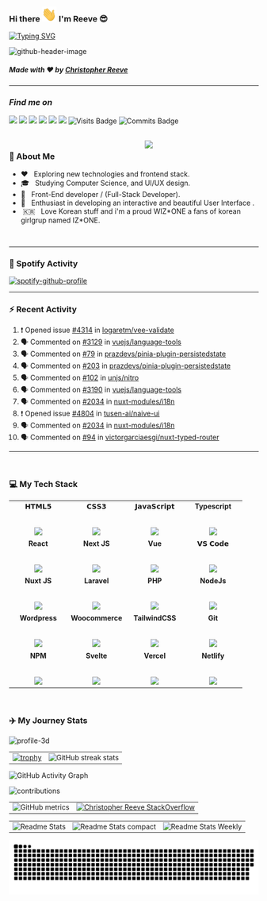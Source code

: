 
### Hi there <img src="https://raw.githubusercontent.com/parth-27/parth-27/master/Hi.gif" width="30px" height="30px"> I'm Reeve 😎

[![Typing SVG](https://readme-typing-svg.herokuapp.com?lines=Welcome+to+my+Github+profile)](https://git.io/typing-svg)

![github-header-image](https://user-images.githubusercontent.com/45350572/168953030-e1ec12aa-c864-4d32-9000-66168efaecc8.png)

##### Made with ❤️ by [Christopher Reeve](https://github.com/zynth17)
<hr/>

### *Find me on*


[<img src="https://img.shields.io/badge/gmail-red.svg?&style=for-the-badge&logo=gmail&logoColor=white" />](mailto:reeveworkmail@gmail.com) [<img src="https://img.shields.io/badge/twitter-%231DA1F2.svg?&style=for-the-badge&logo=twitter&logoColor=white" />](https://twitter.com/hi_reeve) [<img src="https://img.shields.io/badge/linkedin-%230077B5.svg?&style=for-the-badge&logo=linkedin&logoColor=white" />](https://www.linkedin.com/in/hi-reeve/) [<img src = "https://img.shields.io/badge/instagram-%23E4405F.svg?&style=for-the-badge&logo=instagram&logoColor=white">](https://www.instagram.com/hi_reeve) [<img src = "https://img.shields.io/badge/facebook-%231877F2.svg?&style=for-the-badge&logo=facebook&logoColor=white">](https://www.facebook.com/christoper.reeve.5) [<img src ="https://img.shields.io/badge/Website-Creeve.me-blue.svg?&style=for-the-badge">](https://creeve.me/)  ![Visits Badge](https://badges.pufler.dev/visits/zynth17/zynth17?style=for-the-badge) ![Commits Badge](https://badges.pufler.dev/commits/monthly/zynth17?style=for-the-badge)

<br/>
<img align='right' src="https://media.giphy.com/media/M9gbBd9nbDrOTu1Mqx/giphy.gif" width="230">

<h3> 🍜 About Me </h3>

- ❤️ &nbsp; Exploring new technologies and frontend stack.
- 🎓 &nbsp; Studying Computer Science, and UI/UX design.
- 💼 &nbsp; Front-End developer / (Full-Stack Developer).
- 🌱 &nbsp; Enthusiast in developing an interactive and beautiful User Interface .
-  &nbsp;🇰🇷  &nbsp; Love Korean stuff and i'm a proud WIZ&#42;ONE a fans of korean girlgrup named IZ&#42;ONE.


<br/>
<hr/>
<h3> 🎵 Spotify Activity</h3>

[![spotify-github-profile](https://spotify-github-profile.vercel.app/api/view?uid=zynth17&cover_image=true&theme=novatorem&bar_color=53b14f&bar_color_cover=true)](https://spotify-github-profile.vercel.app/api/view?uid=zynth17&redirect=true)
<hr/>

<h3> ⚡ Recent Activity</h3>

<!--START_SECTION:activity-->
1. ❗ Opened issue [#4314](https://github.com/logaretm/vee-validate/issues/4314) in [logaretm/vee-validate](https://github.com/logaretm/vee-validate)
2. 🗣 Commented on [#3129](https://github.com/vuejs/language-tools/issues/3129) in [vuejs/language-tools](https://github.com/vuejs/language-tools)
3. 🗣 Commented on [#79](https://github.com/prazdevs/pinia-plugin-persistedstate/issues/79) in [prazdevs/pinia-plugin-persistedstate](https://github.com/prazdevs/pinia-plugin-persistedstate)
4. 🗣 Commented on [#203](https://github.com/prazdevs/pinia-plugin-persistedstate/issues/203) in [prazdevs/pinia-plugin-persistedstate](https://github.com/prazdevs/pinia-plugin-persistedstate)
5. 🗣 Commented on [#102](https://github.com/unjs/nitro/issues/102) in [unjs/nitro](https://github.com/unjs/nitro)
6. 🗣 Commented on [#3190](https://github.com/vuejs/language-tools/issues/3190) in [vuejs/language-tools](https://github.com/vuejs/language-tools)
7. 🗣 Commented on [#2034](https://github.com/nuxt-modules/i18n/issues/2034) in [nuxt-modules/i18n](https://github.com/nuxt-modules/i18n)
8. ❗ Opened issue [#4804](https://github.com/tusen-ai/naive-ui/issues/4804) in [tusen-ai/naive-ui](https://github.com/tusen-ai/naive-ui)
9. 🗣 Commented on [#2034](https://github.com/nuxt-modules/i18n/issues/2034) in [nuxt-modules/i18n](https://github.com/nuxt-modules/i18n)
10. 🗣 Commented on [#94](https://github.com/victorgarciaesgi/nuxt-typed-router/issues/94) in [victorgarciaesgi/nuxt-typed-router](https://github.com/victorgarciaesgi/nuxt-typed-router)
<!--END_SECTION:activity-->

<hr/>
<br/>
<h3>💻 My Tech Stack</h3>

<table>
  <tbody>
    <tr valign="top">
      <td width="25%" align="center">
        <span>𝗛𝗧𝗠𝗟𝟱</span><br><br><br>
        <img height="64px" src="https://cdn.svgporn.com/logos/html-5.svg">
      </td>
      <td width="25%" align="center">
        <span>𝗖𝗦𝗦𝟯</span><br><br><br>
        <img height="64px" src="https://cdn.svgporn.com/logos/css-3.svg">
      </td>
      <td width="25%" align="center">
        <span>𝗝𝗮𝘃𝗮𝗦𝗰𝗿𝗶𝗽𝘁</span><br><br><br>
        <img height="64px" src="https://cdn.svgporn.com/logos/javascript.svg">
      </td>
      <td width="25%" align="center">
        <span><strong>Typescript</strong></span><br><br><br>
        <img height="64px" src="https://cdn.svgporn.com/logos/typescript-icon.svg">
      </td>
    </tr>
    <tr valign="top">
      <td width="25%" align="center">
        <span><strong>React</strong>
        </span><br><br><br>
        <img height="64px" src="https://cdn4.iconfinder.com/data/icons/logos-3/600/React.js_logo-512.png">
      </td>
      <td width="25%" align="center">
        <span><strong>Next JS</strong>
        </span><br><br><br>
        <img height="64px" src="https://cdn.svgporn.com/logos/nextjs.svg">
      </td>
      <td width="25%" align="center">
        <span><strong>Vue</strong></span><br><br><br>
        <img height="64px" src="https://cdn.svgporn.com/logos/vue.svg">
      </td>
      <td width="25%" align="center">
        <span>𝗩𝗦 𝗖𝗼𝗱𝗲</span><br><br><br>
        <img height="64px" src="https://cdn.svgporn.com/logos/visual-studio-code.svg">
      </td>
    </tr>
    <tr valign="top">
      <td width="25%" align="center">
        <span><strong>Nuxt JS</strong>
        </span><br><br><br>
        <img height="64px" src="https://cdn.svgporn.com/logos/nuxt.svg">
      </td>
      <td width="25%" align="center">
        <span><strong>Laravel</strong>
        </span><br><br><br>
        <img height="64px" src="https://cdn.svgporn.com/logos/laravel.svg">
      </td>
      <td width="25%" align="center">
        <span><strong>PHP</strong></span><br><br><br>
        <img height="64px" src="https://cdn.svgporn.com/logos/php.svg">
      </td>
      <td width="25%" align="center">
        <span><strong>NodeJs</strong></span><br><br><br>
        <img height="64px" src="https://cdn.svgporn.com/logos/nodejs.svg">
      </td>
    </tr>
     <tr valign="top">
      <td width="25%" align="center">
        <span><strong>Wordpress</strong>
        </span><br><br><br>
        <img height="64px" src="https://cdn.svgporn.com/logos/wordpress.svg">
      </td>
      <td width="25%" align="center">
        <span><strong>Woocommerce</strong></span><br><br><br>
        <img height="64px" src="https://cdn.svgporn.com/logos/woocommerce.svg">
      </td>
      <td width="25%" align="center">
        <span><strong>TailwindCSS</strong>
        </span><br><br><br>
        <img height="64px" src="https://cdn.svgporn.com/logos/tailwindcss.svg">
      </td>
       <td width="25%" align="center">
        <span><strong>Git</strong>
        </span><br><br><br>
        <img height="64px" src="https://cdn.svgporn.com/logos/git-icon.svg">
      </td>
    </tr>
     <tr valign="top">
      <td width="25%" align="center">
        <span><strong>NPM</strong>
        </span><br><br><br>
        <img height="64px" src="https://cdn.svgporn.com/logos/npm-icon.svg">
      </td>
      <td width="25%" align="center">
        <span><strong>Svelte</strong></span><br><br><br>
        <img height="64px" src="https://cdn.svgporn.com/logos/svelte.svg">
      </td>
      <td width="25%" align="center">
        <span><strong>Vercel</strong>
        </span><br><br><br>
        <img height="64px" src="https://cdn.svgporn.com/logos/vercel.svg">
      </td>
      <td width="25%" align="center">
        <span><strong>Netlify</strong></span><br><br><br>
        <img height="64px" src="https://cdn.svgporn.com/logos/netlify.svg">
      </td>
    </tr>
  </tbody>
</table>
<br/>
<h3>✈️ My Journey Stats</h3>

![profile-3d](https://raw.githubusercontent.com/zynth17/zynth17/main/profile-3d-contrib/profile-night-rainbow.svg)

|  |  |
|--|--|
| [![trophy](https://github-profile-trophy.vercel.app/?username=zynth17)](https://github.com/ryo-ma/github-profile-trophy)   |  ![GitHub streak stats](https://github-readme-streak-stats.herokuapp.com/?user=zynth17)  |


![GitHub Activity Graph](https://activity-graph.herokuapp.com/graph?username=zynth17&theme=react-dark)  

![contributions](https://user-images.githubusercontent.com/45350572/168953641-3220adf4-5034-4b1b-8708-14ef2459d1d0.png)



|  |  |
|--|--|
| ![GitHub metrics](https://metrics.lecoq.io/zynth17)   |  [![Christopher Reeve StackOverflow](https://github-readme-stackoverflow.vercel.app/?userID=11934267)](https://stackoverflow.com/users/11934267/christopher-reeve)   |

|  |  |  |
|--|--|--|
| ![Readme Stats](https://github-readme-stats.vercel.app/api?username=zynth17&theme=tokyonight&show_icons=true)  |  ![Readme Stats compact](https://github-readme-stats.vercel.app/api/top-langs/?username=zynth17&theme=tokyonight&layout=compact)  | ![Readme Stats Weekly](https://github-readme-stats.vercel.app/api/wakatime?username=zynth17&custom_title=My%20Coding%20Stats%20This%20Week)

![Github Contribution Snake Game](https://raw.githubusercontent.com/zynth17/zynth17/output/github-contribution-grid-snake-dark.svg)
